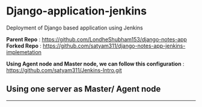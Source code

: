 # Django-application-jenkins
Deployment of Django based application using Jenkins

**Parent Repo** : https://github.com/LondheShubham153/django-notes-app 
**Forked Repo** : https://github.com/satyam311/django-notes-app-jenkins-implemetation

**Using Agent node and Master node, we can follow this configuration** : https://github.com/satyam311/Jenkins-Intro.git

## Using one server as Master/ Agent node 
---




